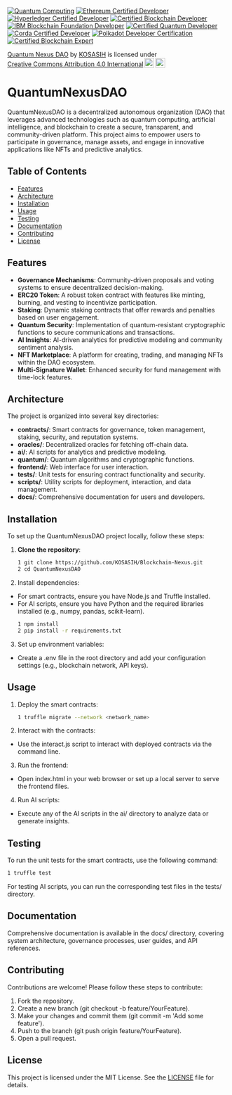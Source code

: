[![Quantum Computing](https://img.shields.io/badge/Quantum%20Computing-Quantum%20Certified-4B8BBE?style=flat&logo=quantum&logoColor=white)](https://quantum-computing.ibm.com/)
[![Ethereum Certified Developer](https://img.shields.io/badge/Ethereum-Certified%20Developer-3C3C3D?style=flat&logo=ethereum&logoColor=white)](https://ethereum.org/en/developers/docs/)
[![Hyperledger Certified Developer](https://img.shields.io/badge/Hyperledger-Certified%20Developer-00B2A9?style=flat&logo=hyperledger&logoColor=white)](https://www.hyperledger.org/learn/certification)
[![Certified Blockchain Developer](https://img.shields.io/badge/Certified%20Blockchain%20Developer-FFB800?style=flat&logo=blockchain&logoColor=white)](https://www.blockchain-council.org/certifications/certified-blockchain-developer/)
[![IBM Blockchain Foundation Developer](https://img.shields.io/badge/IBM%20Blockchain%20Foundation%20Developer-0052CC?style=flat&logo=ibm&logoColor=white)](https://www.ibm.com/certify/certifications/blockchain-foundation-developer)
[![Certified Quantum Developer](https://img.shields.io/badge/Certified%20Quantum%20Developer-4B8BBE?style=flat&logo=quantum&logoColor=white)](https://www.quantum.org/)
[![Corda Certified Developer](https://img.shields.io/badge/Corda-Certified%20Developer-0072B1?style=flat&logo=corda&logoColor=white)](https://www.corda.net/)
[![Polkadot Developer Certification](https://img.shields.io/badge/Polkadot-Developer%20Certification-EC4A3A?style=flat&logo=polkadot&logoColor=white)](https://polkadot.network/)
[![Certified Blockchain Expert](https://img.shields.io/badge/Certified%20Blockchain%20Expert-FFB800?style=flat&logo=blockchain&logoColor=white)](https://www.blockchain-council.org/certifications/certified-blockchain-expert/)


<p xmlns:cc="http://creativecommons.org/ns#" xmlns:dct="http://purl.org/dc/terms/"><a property="dct:title" rel="cc:attributionURL" href="https://github.com/KOSASIH/Blockchain-Nexus">Quantum Nexus DAO</a> by <a rel="cc:attributionURL dct:creator" property="cc:attributionName" href="https://www.linkedin.com/in/kosasih-81b46b5a">KOSASIH</a> is licensed under <a href="https://creativecommons.org/licenses/by/4.0/?ref=chooser-v1" target="_blank" rel="license noopener noreferrer" style="display:inline-block;">Creative Commons Attribution 4.0 International<img style="height:22px!important;margin-left:3px;vertical-align:text-bottom;" src="https://mirrors.creativecommons.org/presskit/icons/cc.svg?ref=chooser-v1" alt=""><img style="height:22px!important;margin-left:3px;vertical-align:text-bottom;" src="https://mirrors.creativecommons.org/presskit/icons/by.svg?ref=chooser-v1" alt=""></a></p>

# QuantumNexusDAO

QuantumNexusDAO is a decentralized autonomous organization (DAO) that leverages advanced technologies such as quantum computing, artificial intelligence, and blockchain to create a secure, transparent, and community-driven platform. This project aims to empower users to participate in governance, manage assets, and engage in innovative applications like NFTs and predictive analytics.

## Table of Contents

- [Features](#features)
- [Architecture](#architecture)
- [Installation](#installation)
- [Usage](#usage)
- [Testing](#testing)
- [Documentation](#documentation)
- [Contributing](#contributing)
- [License](#license)

## Features

- **Governance Mechanisms**: Community-driven proposals and voting systems to ensure decentralized decision-making.
- **ERC20 Token**: A robust token contract with features like minting, burning, and vesting to incentivize participation.
- **Staking**: Dynamic staking contracts that offer rewards and penalties based on user engagement.
- **Quantum Security**: Implementation of quantum-resistant cryptographic functions to secure communications and transactions.
- **AI Insights**: AI-driven analytics for predictive modeling and community sentiment analysis.
- **NFT Marketplace**: A platform for creating, trading, and managing NFTs within the DAO ecosystem.
- **Multi-Signature Wallet**: Enhanced security for fund management with time-lock features.

## Architecture

The project is organized into several key directories:

- **contracts/**: Smart contracts for governance, token management, staking, security, and reputation systems.
- **oracles/**: Decentralized oracles for fetching off-chain data.
- **ai/**: AI scripts for analytics and predictive modeling.
- **quantum/**: Quantum algorithms and cryptographic functions.
- **frontend/**: Web interface for user interaction.
- **tests/**: Unit tests for ensuring contract functionality and security.
- **scripts/**: Utility scripts for deployment, interaction, and data management.
- **docs/**: Comprehensive documentation for users and developers.

## Installation

To set up the QuantumNexusDAO project locally, follow these steps:

1. **Clone the repository**:
   ```bash
   1 git clone https://github.com/KOSASIH/Blockchain-Nexus.git
   2 cd QuantumNexusDAO
   ```

2. Install dependencies:

- For smart contracts, ensure you have Node.js and Truffle installed.
- For AI scripts, ensure you have Python and the required libraries installed (e.g., numpy, pandas, scikit-learn).
   ```bash
   1 npm install
   2 pip install -r requirements.txt
   ```

3. Set up environment variables:

- Create a .env file in the root directory and add your configuration settings (e.g., blockchain network, API keys).

## Usage

1. Deploy the smart contracts:

   ```bash
   1 truffle migrate --network <network_name>
   ```

2. Interact with the contracts:

- Use the interact.js script to interact with deployed contracts via the command line.

3. Run the frontend:

- Open index.html in your web browser or set up a local server to serve the frontend files.

4. Run AI scripts:

- Execute any of the AI scripts in the ai/ directory to analyze data or generate insights.

## Testing
To run the unit tests for the smart contracts, use the following command:

   ```bash
   1 truffle test
   ```
For testing AI scripts, you can run the corresponding test files in the tests/ directory.

## Documentation
Comprehensive documentation is available in the docs/ directory, covering system architecture, governance processes, user guides, and API references.

## Contributing
Contributions are welcome! Please follow these steps to contribute:

1. Fork the repository.
2. Create a new branch (git checkout -b feature/YourFeature).
3. Make your changes and commit them (git commit -m 'Add some feature').
4. Push to the branch (git push origin feature/YourFeature).
5. Open a pull request.

## License
This project is licensed under the MIT License. See the [LICENSE](LICENSE) file for details.
